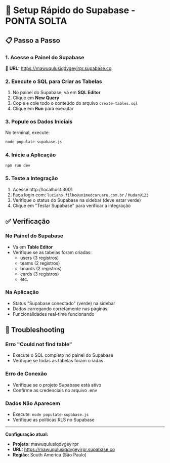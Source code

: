 # 🚀 Setup Rápido do Supabase - PONTA SOLTA

## 📋 Passo a Passo

### 1. Acesse o Painel do Supabase
🔗 **URL:** https://mawuqulusiqdvgeyirpr.supabase.co

### 2. Execute o SQL para Criar as Tabelas
1. No painel do Supabase, vá em **SQL Editor**
2. Clique em **New Query**
3. Copie e cole todo o conteúdo do arquivo `create-tables.sql`
4. Clique em **Run** para executar

### 3. Popule os Dados Iniciais
No terminal, execute:
```bash
node populate-supabase.js
```

### 4. Inicie a Aplicação
```bash
npm run dev
```

### 5. Teste a Integração
1. Acesse http://localhost:3001
2. Faça login com: `luciano.filho@unimedcaruaru.com.br` / `Mudar@123`
3. Verifique o status do Supabase na sidebar (deve estar verde)
4. Clique em "Testar Supabase" para verificar a integração

## ✅ Verificação

### No Painel do Supabase
- Vá em **Table Editor**
- Verifique se as tabelas foram criadas:
  - users (3 registros)
  - teams (2 registros)
  - boards (2 registros)
  - cards (3 registros)
  - etc.

### Na Aplicação
- Status "Supabase conectado" (verde) na sidebar
- Dados carregando corretamente nas páginas
- Funcionalidades real-time funcionando

## 🔧 Troubleshooting

### Erro "Could not find table"
- Execute o SQL completo no painel do Supabase
- Verifique se todas as tabelas foram criadas

### Erro de Conexão
- Verifique se o projeto Supabase está ativo
- Confirme as credenciais no arquivo .env

### Dados Não Aparecem
- Execute: `node populate-supabase.js`
- Verifique as políticas RLS no Supabase

---

**Configuração atual:**
- **Projeto:** mawuqulusiqdvgeyirpr
- **URL:** https://mawuqulusiqdvgeyirpr.supabase.co
- **Região:** South America (São Paulo)